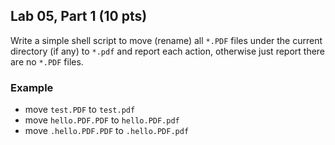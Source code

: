 ## Lab 05, Part 1 (10 pts)

Write a simple shell script to move (rename) all `*.PDF` files under the current directory (if any) to `*.pdf` and report each action, otherwise just report there are no `*.PDF` files.

### Example

* move `test.PDF` to `test.pdf`
* move `hello.PDF.PDF` to `hello.PDF.pdf`
* move `.hello.PDF.PDF` to `.hello.PDF.pdf`
